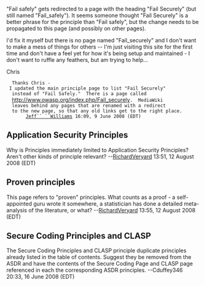 "Fail safely" gets redirected to a page with the heading "Fail Securely"
(but still named "Fail_safely"). It seems someone thought "Fail
Securely" is a better phrase for the principle than "Fail safely", but
the change needs to be propagated to this page (and possibly on other
pages).

I'd fix it myself but there is no page named "Fail_securely" and I
don't want to make a mess of things for others -- I'm just visiting this
site for the first time and don't have a feel yet for how it's being
setup and maintained - I don't want to ruffle any feathers, but am
trying to help...

Chris

`  Thanks Chris - I updated the main principle page to list "Fail Securely"`
`  instead of "Fail Safely."  There is a page called`
`  `<http://www.owasp.org/index.php/Fail_securely>`.  MediaWiki`
`  leaves behind any pages that are renamed with a redirect`
`  to the new page, so that any old links get to the right place.`
`       `[`Jeff``
 ``Williams`](User:Jeff_Williams "wikilink")` 16:09, 9 June 2008 (EDT)`

## Application Security Principles

Why is Principles immediately limited to Application Security
Principles? Aren't other kinds of principle relevant?
--[RichardVeryard](User:RichardVeryard "wikilink") 13:51, 12 August 2008
(EDT)

## Proven principles

This page refers to "proven" principles. What counts as a proof - a
self-appointed guru wrote it somewhere, a statistician has done a
detailed meta-analysis of the literature, or what?
--[RichardVeryard](User:RichardVeryard "wikilink") 13:55, 12 August 2008
(EDT)

## Secure Coding Principles and CLASP

The Secure Coding Principles and CLASP principle duplicate principles
already listed in the table of contents. Suggest they be removed from
the ASDR and have the contents of the Secure Coding Page and CLASP page
referenced in each the corresponding ASDR principles. --Cduffey346
20:33, 16 June 2008 (EDT)